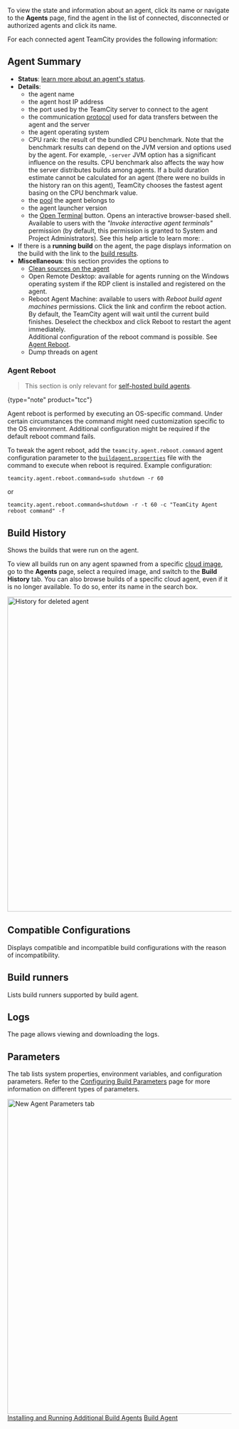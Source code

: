 [//]: # (title: Viewing Build Agent Details)
[//]: # (auxiliary-id: Viewing Build Agent Details)

To view the state and information about an agent, click its name or navigate to the __Agents__ page, find the agent in the list of connected, disconnected or authorized agents and click its name.

For each connected agent TeamCity provides the following information:

## Agent Summary

* __Status__: [learn more about an agent's status](build-agent.md). 
* __Details__:
  * the agent name
  * the agent host IP address 
  * the port used by the TeamCity server to connect to the agent
  * the communication [protocol](install-and-start-teamcity-agents.md) used for data transfers between the agent and the server
  * the agent operating system
  * CPU rank: the result of the bundled CPU benchmark. Note that the benchmark results can depend on the JVM version and options used by the agent. For example, `-server` JVM option has a significant influence on the results. CPU benchmark also affects the way how the server distributes builds among agents. If a build duration estimate cannot be calculated for an agent (there were no builds in the history ran on this agent), TeamCity chooses the fastest agent basing on the CPU benchmark value.
  * the [pool](configuring-agent-pools.md) the agent belongs to
  * the agent launcher version
  * the [Open Terminal](install-and-start-teamcity-agents.md#Debug+Agents+Remotely) button. Opens an interactive browser-based shell. Available to users with the *"Invoke interactive agent terminals"* permission (by default, this permission is granted to System and Project Administrators). See this help article to learn more: [](install-and-start-teamcity-agents.md#Debug+Agents+Remotely).
* If there is a __running build__ on the agent, the page displays information on the build with the link to the [build results](working-with-build-results.md).
* __Miscellaneous__: this section provides the options to
  * [Clean sources on the agent](clean-checkout.md)
  * Open Remote Desktop: available for agents running on the Windows operating system if the RDP client is installed and registered on the agent.
  * Reboot Agent Machine: available to users with _Reboot build agent machines_ permissions. Click the link and confirm the reboot action. By default, the TeamCity agent will wait until the current build finishes. Deselect the checkbox and click Reboot to restart the agent immediately.    
  Additional configuration of the reboot command is possible. See [Agent Reboot](#Agent+Reboot).
  * Dump threads on agent


### Agent Reboot
[//]: # (AltHead: Configuring Agent Reboot Command)

>This section is only relevant for [self-hosted build agents](teamcity-cloud-subscription-and-licensing.md#cloud-self-hosted-agents).
>
{type="note" product="tcc"}

Agent reboot is performed by executing an OS-specific command. Under certain circumstances the command might need customization specific to the OS environment. Additional configuration might be required if the default reboot command fails.

To tweak the agent reboot, add the `teamcity.agent.reboot.command` agent configuration parameter to the [`buildagent.properties`](configure-agent-installation.md) file with the command to execute when reboot is required. Example configuration:

```Shell
teamcity.agent.reboot.command=sudo shutdown -r 60

```

or

```Shell
teamcity.agent.reboot.command=shutdown -r -t 60 -c "TeamCity Agent reboot command" -f

```

## Build History

Shows the builds that were run on the agent.

To view all builds run on any agent spawned from a specific [cloud image](teamcity-integration-with-cloud-solutions.md), go to the **Agents** page, select a required image, and switch to the **Build History** tab. You can also browse builds of a specific cloud agent, even if it is no longer available. To do so, enter its name in the search box.

<img src="dk-deletedAgentHistory.png" width="706" alt="History for deleted agent"/>

## Compatible Configurations

Displays compatible and incompatible build configurations with the reason of incompatibility.

## Build runners

Lists build runners supported by build agent.

## Logs

The page allows viewing and downloading the logs.

## Parameters

The tab lists system properties, environment variables, and configuration parameters. Refer to the [Configuring Build Parameters](configuring-build-parameters.md) page for more information on different types of parameters.

<img src="dk-sakura-agentParameters.png" width="706" alt="New Agent Parameters tab"/>


<seealso>
        <category ref="installation">
            <a href="install-and-start-teamcity-server.md" product="tc">Installing and Running Additional Build Agents</a>
        </category>
        <category ref="concepts">
            <a href="build-agent.md">Build Agent</a>
        </category>
</seealso>